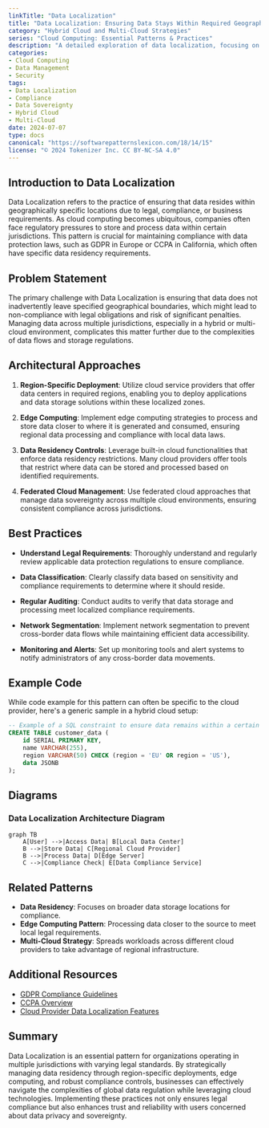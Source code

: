 ```yaml
---
linkTitle: "Data Localization"
title: "Data Localization: Ensuring Data Stays Within Required Geographical Boundaries"
category: "Hybrid Cloud and Multi-Cloud Strategies"
series: "Cloud Computing: Essential Patterns & Practices"
description: "A detailed exploration of data localization, focusing on strategies to ensure data remains within specified geographical boundaries due to regulatory or business requirements. This includes architectural approaches, best practices, and examples."
categories:
- Cloud Computing
- Data Management
- Security
tags:
- Data Localization
- Compliance
- Data Sovereignty
- Hybrid Cloud
- Multi-Cloud
date: 2024-07-07
type: docs
canonical: "https://softwarepatternslexicon.com/18/14/15"
license: "© 2024 Tokenizer Inc. CC BY-NC-SA 4.0"
---
```


## Introduction to Data Localization

Data Localization refers to the practice of ensuring that data resides within geographically specific locations due to legal, compliance, or business requirements. As cloud computing becomes ubiquitous, companies often face regulatory pressures to store and process data within certain jurisdictions. This pattern is crucial for maintaining compliance with data protection laws, such as GDPR in Europe or CCPA in California, which often have specific data residency requirements.

## Problem Statement

The primary challenge with Data Localization is ensuring that data does not inadvertently leave specified geographical boundaries, which might lead to non-compliance with legal obligations and risk of significant penalties. Managing data across multiple jurisdictions, especially in a hybrid or multi-cloud environment, complicates this matter further due to the complexities of data flows and storage regulations.

## Architectural Approaches

1. **Region-Specific Deployment**: Utilize cloud service providers that offer data centers in required regions, enabling you to deploy applications and data storage solutions within these localized zones.

2. **Edge Computing**: Implement edge computing strategies to process and store data closer to where it is generated and consumed, ensuring regional data processing and compliance with local data laws.

3. **Data Residency Controls**: Leverage built-in cloud functionalities that enforce data residency restrictions. Many cloud providers offer tools that restrict where data can be stored and processed based on identified requirements.

4. **Federated Cloud Management**: Use federated cloud approaches that manage data sovereignty across multiple cloud environments, ensuring consistent compliance across jurisdictions.

## Best Practices

- **Understand Legal Requirements**: Thoroughly understand and regularly review applicable data protection regulations to ensure compliance.
  
- **Data Classification**: Clearly classify data based on sensitivity and compliance requirements to determine where it should reside.
  
- **Regular Auditing**: Conduct audits to verify that data storage and processing meet localized compliance requirements.
  
- **Network Segmentation**: Implement network segmentation to prevent cross-border data flows while maintaining efficient data accessibility.

- **Monitoring and Alerts**: Set up monitoring tools and alert systems to notify administrators of any cross-border data movements.

## Example Code

While code example for this pattern can often be specific to the cloud provider, here's a generic sample in a hybrid cloud setup:

```sql
-- Example of a SQL constraint to ensure data remains within a certain region
CREATE TABLE customer_data (
    id SERIAL PRIMARY KEY,
    name VARCHAR(255),
    region VARCHAR(50) CHECK (region = 'EU' OR region = 'US'),
    data JSONB
);
```

## Diagrams

### Data Localization Architecture Diagram
```mermaid
graph TB
    A[User] -->|Access Data| B[Local Data Center]
    B -->|Store Data| C[Regional Cloud Provider]
    B -->|Process Data| D[Edge Server]
    C -->|Compliance Check| E[Data Compliance Service]
```

## Related Patterns

- **Data Residency**: Focuses on broader data storage locations for compliance.
- **Edge Computing Pattern**: Processing data closer to the source to meet local legal requirements.
- **Multi-Cloud Strategy**: Spreads workloads across different cloud providers to take advantage of regional infrastructure.

## Additional Resources

- [GDPR Compliance Guidelines](https://gdpr-info.eu/)
- [CCPA Overview](https://oag.ca.gov/privacy/ccpa)
- [Cloud Provider Data Localization Features](https://cloud.google.com/learn/data-localization)

## Summary

Data Localization is an essential pattern for organizations operating in multiple jurisdictions with varying legal standards. By strategically managing data residency through region-specific deployments, edge computing, and robust compliance controls, businesses can effectively navigate the complexities of global data regulation while leveraging cloud technologies. Implementing these practices not only ensures legal compliance but also enhances trust and reliability with users concerned about data privacy and sovereignty.
